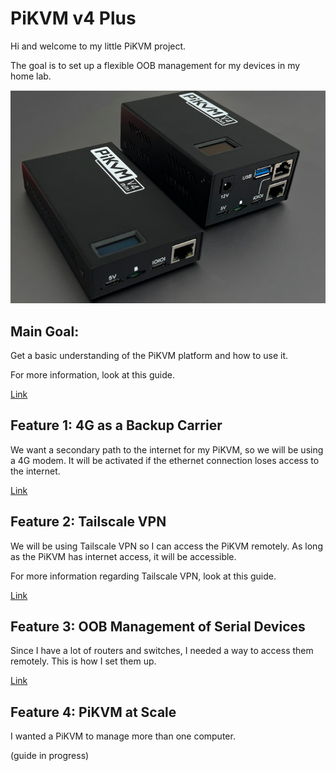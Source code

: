 # PiKVM v4 Plus

Hi and welcome to my little PiKVM project.

The goal is to set up a flexible OOB management for my devices in my home lab.

![Connections](PiKVMDevices.png)

## Main Goal:
Get a basic understanding of the PiKVM platform and how to use it.

For more information, look at this guide.

[Link](/Basic%20use/README.md)


## Feature 1: 4G as a Backup Carrier
We want a secondary path to the internet for my PiKVM, so we will be using a 4G modem. It will be activated if the ethernet connection loses access to the internet.

[Link](/Feature%201%20-%204G%20modem/README.md)


## Feature 2: Tailscale VPN 
We will be using Tailscale VPN so I can access the PiKVM remotely. As long as the PiKVM has internet access, it will be accessible.

For more information regarding Tailscale VPN, look at this guide.

[Link](/Feature%202%20-%20Tailscale%20VPN/README.md)



## Feature 3: OOB Management of Serial Devices 
Since I have a lot of routers and switches, I needed a way to access them remotely. This is how I set them up.


[Link](/Feature%203%20-%20Console%20Server/README.md)


## Feature 4: PiKVM at Scale
I wanted a PiKVM to manage more than one computer.

(guide in progress)
